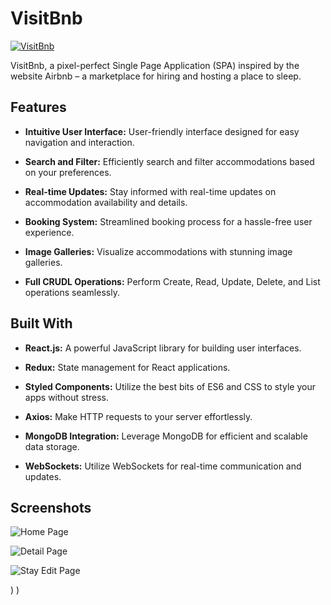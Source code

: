 # VisitBnb

[![VisitBnb](<https://res.cloudinary.com/dafkc3w9n/image/upload/v1706869163/ms1wcmwhwzwwvla5faoq.jpg/image>)](https://visitbnb-0pty.onrender.com/)

VisitBnb, a pixel-perfect Single Page Application (SPA) inspired by the website Airbnb – a marketplace for hiring and hosting a place to sleep.

## Features


- **Intuitive User Interface:** User-friendly interface designed for easy navigation and interaction.

- **Search and Filter:** Efficiently search and filter accommodations based on your preferences.

- **Real-time Updates:** Stay informed with real-time updates on accommodation availability and details.

- **Booking System:** Streamlined booking process for a hassle-free user experience.

- **Image Galleries:** Visualize accommodations with stunning image galleries.
  
- **Full CRUDL Operations:** Perform Create, Read, Update, Delete, and List operations seamlessly.


## Built With

- **React.js:** A powerful JavaScript library for building user interfaces.

- **Redux:** State management for React applications.

- **Styled Components:** Utilize the best bits of ES6 and CSS to style your apps without stress.

- **Axios:** Make HTTP requests to your server effortlessly.

- **MongoDB Integration:** Leverage MongoDB for efficient and scalable data storage.
  
- **WebSockets:** Utilize WebSockets for real-time communication and updates.




## Screenshots

![Home Page](https://github.com/Yardenhe/VisitBnb/assets/97617146/cc4f166f-f600-49bd-ae24-6d94d254d219)

![Detail Page](https://github.com/Yardenhe/VisitBnb/assets/97617146/a412ce87-4066-4aea-9a4a-d54d4187da76)

![Stay Edit Page](https://github.com/Yardenhe/VisitBnb/assets/97617146/36fca75a-98cb-4fac-b9d6-84756b4e6e52)

)
)

